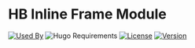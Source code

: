 # HB Inline Frame Module

[![Used By](https://img.shields.io/badge/dynamic/json?color=success&label=used+by&query=repositories_humanize&logo=hugo&style=flat-square&url=https://api.razonyang.com/v1/github/dependents/hbstack/iframe)](https://github.com/hbstack/iframe/network/dependents)
![Hugo Requirements](https://img.shields.io/badge/dynamic/json?color=important&label=requirements&query=requirements&logo=hugo&style=flat-square&url=https://api.razonyang.com/v1/hugo/modules/github.com/hbstack/iframe)
[![License](https://img.shields.io/github/license/hbstack/iframe?style=flat-square)](https://github.com/hbstack/iframe/blob/main/LICENSE)
[![Version](https://img.shields.io/github/v/tag/hbstack/iframe?label=version&style=flat-square)](https://github.com/hbstack/iframe/tags)
